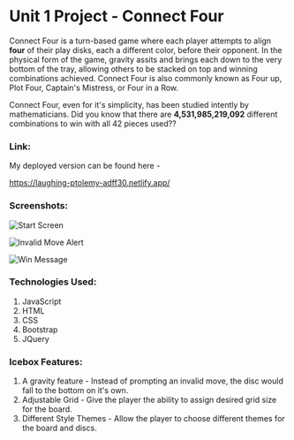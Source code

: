 # Unit 1 Project - Connect Four

Connect Four is a turn-based game where each player attempts to align **four** of their play disks, each a different color, before their opponent. In the physical form of the game, gravity assits and brings each down to the very bottom of the tray, allowing others to be stacked on top and winning combinations achieved. Connect Four is also commonly known as Four up, Plot Four, Captain's Mistress, or Four in a Row. 

Connect Four, even for it's simplicity, has been studied intently by mathematicians. Did you know that there are **4,531,985,219,092** different combinations to win with all 42 pieces used??

### Link:
My deployed version can be found here - 

https://laughing-ptolemy-adff30.netlify.app/

### Screenshots:
![Start Screen](https://i.imgur.com/SZQn1n5.png)

![Invalid Move Alert](https://i.imgur.com/qR6c4RW.png)

![Win Message](https://i.imgur.com/mS2V4Hi.png)

### Technologies Used:
1. JavaScript
2. HTML
3. CSS
4. Bootstrap
5. JQuery

### Icebox Features:
1. A gravity feature - Instead of prompting an invalid move, the disc would fall to the bottom on it's own.
2. Adjustable Grid - Give the player the ability to assign desired grid size for the board.
3. Different Style Themes - Allow the player to choose different themes for the board and discs. 


